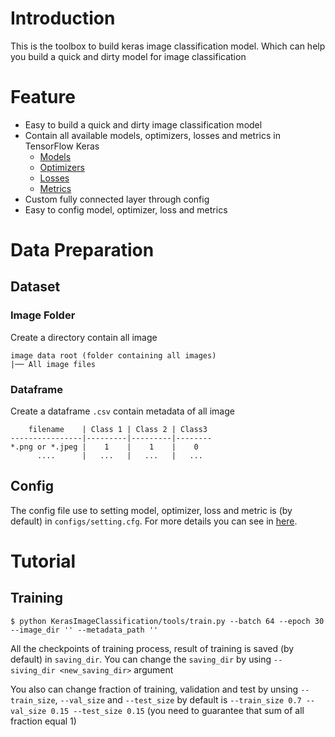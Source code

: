 # Introduction

This is the toolbox to build keras image classification model. Which can help you build a quick and dirty model for
image classification

# Feature

* Easy to build a quick and dirty image classification model
* Contain all available models, optimizers, losses and metrics in TensorFlow Keras
    * [Models](https://www.tensorflow.org/api_docs/python/tf/keras/applications)
    * [Optimizers](https://www.tensorflow.org/api_docs/python/tf/keras/optimizers)
    * [Losses](https://www.tensorflow.org/api_docs/python/tf/keras/losses)
    * [Metrics](https://www.tensorflow.org/api_docs/python/tf/keras/metrics)
* Custom fully connected layer through config
* Easy to config model, optimizer, loss and metrics

# Data Preparation

## Dataset

### Image Folder
Create a directory contain all image
```
image data root (folder containing all images)
|── All image files 
```

### Dataframe
Create a dataframe `.csv` contain metadata of all image
```
    filename    | Class 1 | Class 2 | Class3
----------------|---------|---------|-------- 
*.png or *.jpeg |    1    |    1    |    0
      ....      |   ...   |   ...   |   ...
```

## Config

The config file use to setting model, optimizer, loss and metric is (by default) in `configs/setting.cfg`. 
For more details you can see in [here]().

# Tutorial 

## Training
```shell
$ python KerasImageClassification/tools/train.py --batch 64 --epoch 30 --image_dir '' --metadata_path '' 
```
All the checkpoints of training process, result of training is saved (by default) in `saving_dir`. 
You can change the `saving_dir` by using `--siving_dir <new_saving_dir>` argument

You also can change fraction of training, validation and test by unsing `--train_size`, `--val_size` and `--test_size` 
by default is `--train_size 0.7 --val_size 0.15 --test_size 0.15` (you need to guarantee that sum of all fraction equal 1)

